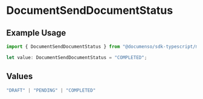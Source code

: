 # DocumentSendDocumentStatus

## Example Usage

```typescript
import { DocumentSendDocumentStatus } from "@documenso/sdk-typescript/models/operations";

let value: DocumentSendDocumentStatus = "COMPLETED";
```

## Values

```typescript
"DRAFT" | "PENDING" | "COMPLETED"
```